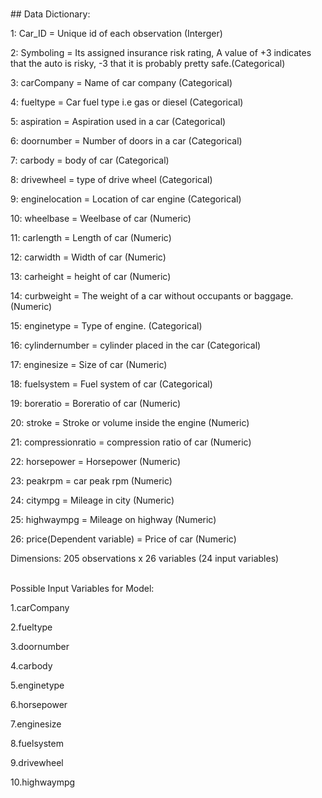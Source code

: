 <br>## Data Dictionary:

1:	Car_ID = Unique id of each observation (Interger)	

2:	Symboling = Its assigned insurance risk rating, A value of +3 indicates that the auto is risky, -3 that it is probably pretty safe.(Categorical) 	

3:	carCompany = Name of car company (Categorical)	

4:	fueltype = Car fuel type i.e gas or diesel (Categorical)	

5:	aspiration = Aspiration used in a car (Categorical)	

6:	doornumber = Number of doors in a car (Categorical)	

7:	carbody = body of car (Categorical)	

8:	drivewheel = type of drive wheel (Categorical)	

9:	enginelocation = Location of car engine (Categorical)	

10:	wheelbase = Weelbase of car (Numeric)	

11:	carlength = Length of car (Numeric)	

12:	carwidth = Width of car (Numeric)	

13:	carheight = height of car (Numeric)	

14:	curbweight = The weight of a car without occupants or baggage. (Numeric)

15:	enginetype = Type of engine. (Categorical)	

16:	cylindernumber = cylinder placed in the car (Categorical)

17:	enginesize = Size of car (Numeric)	

18:	fuelsystem = Fuel system of car (Categorical)	

19:	boreratio = Boreratio of car (Numeric)	

20:	stroke = Stroke or volume inside the engine (Numeric)	

21:	compressionratio = compression ratio of car (Numeric)

22:	horsepower = Horsepower (Numeric)	

23:	peakrpm = car peak rpm (Numeric)	

24:	citympg = Mileage in city (Numeric)

25:	highwaympg = Mileage on highway (Numeric)	

26:	price(Dependent variable) = Price of car (Numeric)

Dimensions: 205 observations x 26 variables (24 input variables)



<br>Possible Input Variables for Model:


1.carCompany

2.fueltype

3.doornumber

4.carbody

5.enginetype

6.horsepower

7.enginesize

8.fuelsystem

9.drivewheel

10.highwaympg

	
